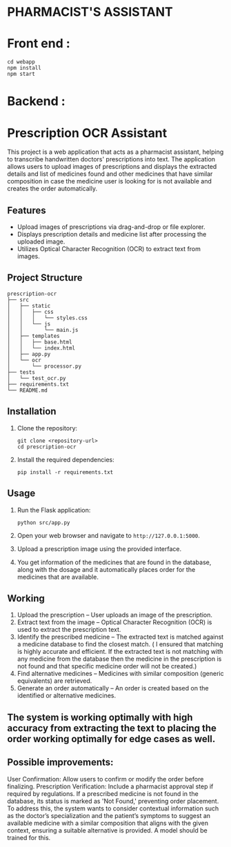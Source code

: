 # PHARMACIST'S ASSISTANT
# Front end :
```
cd webapp
npm install
npm start
```
# Backend :
# Prescription OCR Assistant

This project is a web application that acts as a pharmacist assistant, helping to transcribe handwritten doctors' prescriptions into text. The application allows users to upload images of prescriptions and displays the extracted details and list of medicines found and other medicines that have similar composition in case the medicine user is looking for is not available and creates the order automatically.

## Features

- Upload images of prescriptions via drag-and-drop or file explorer.
- Displays prescription details and medicine list after processing the uploaded image.
- Utilizes Optical Character Recognition (OCR) to extract text from images.

## Project Structure

```
prescription-ocr
├── src
│   ├── static
│   │   ├── css
│   │   │   └── styles.css
│   │   └── js
│   │       └── main.js
│   ├── templates
│   │   ├── base.html
│   │   └── index.html
│   ├── app.py
│   └── ocr
│       └── processor.py
├── tests
│   └── test_ocr.py
├── requirements.txt
└── README.md
```

## Installation

1. Clone the repository:
   ```
   git clone <repository-url>
   cd prescription-ocr
   ```

2. Install the required dependencies:
   ```
   pip install -r requirements.txt
   ```

## Usage

1. Run the Flask application:
   ```
   python src/app.py
   ```

2. Open your web browser and navigate to `http://127.0.0.1:5000`.

3. Upload a prescription image using the provided interface.

4. You get information of the medicines that are found in the database, along with the dosage and it automatically places order for the medicines that are available.

## Working 

1. Upload the prescription – User uploads an image of the prescription.
2. Extract text from the image – Optical Character Recognition (OCR) is used to extract the prescription text.
3. Identify the prescribed medicine – The extracted text is matched against a medicine database to find the closest match. ( I ensured that matching is highly accurate and efficient. If the extracted text is not matching with any medicine from the database then the medicine in the prescription is not found and that specific medicine order will not be created.)
4. Find alternative medicines – Medicines with similar composition (generic equivalents) are retrieved.
5. Generate an order automatically – An order is created based on the identified or alternative medicines.

## The system is working optimally with high accuracy from extracting the text to placing the order working optimally for edge cases as well.

## Possible improvements:
User Confirmation: Allow users to confirm or modify the order before finalizing.
Prescription Verification: Include a pharmacist approval step if required by regulations.
If a prescribed medicine is not found in the database, its status is marked as 'Not Found,' preventing order placement. To address this, the system wants to consider contextual information such as the doctor’s specialization and the patient’s symptoms to suggest an available medicine with a similar composition that aligns with the given context, ensuring a suitable alternative is provided. A model should be trained for this.






